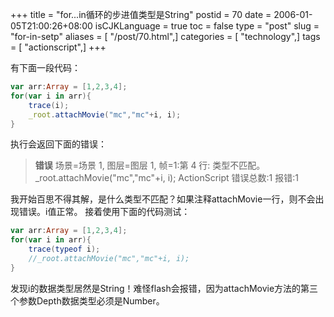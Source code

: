 +++
title = "for...in循环的步进值类型是String"
postid = 70
date = 2006-01-05T21:00:26+08:00
isCJKLanguage = true
toc = false
type = "post"
slug = "for-in-setp"
aliases = [ "/post/70.html",]
categories = [ "technology",]
tags = [ "actionscript",]
+++


有下面一段代码：

``` actionscript
var arr:Array = [1,2,3,4];
for(var i in arr){
	trace(i);
	_root.attachMovie("mc","mc"+i, i);
}
```


执行会返回下面的错误：


> **错误** 场景=场景 1, 图层=图层 1, 帧=1:第 4 行: 类型不匹配。
> _root.attachMovie("mc","mc"+i, i);
> ActionScript 错误总数:1 	 报错:1

我开始百思不得其解，是什么类型不匹配？如果注释attachMovie一行，则不会出现错误。i值正常。
接着使用下面的代码测试：

``` actionscript
var arr:Array = [1,2,3,4];
for(var i in arr){
	trace(typeof i);
	//_root.attachMovie("mc","mc"+i, i);
}
```

发现i的数据类型居然是String！难怪flash会报错，因为attachMovie方法的第三个参数Depth数据类型必须是Number。
